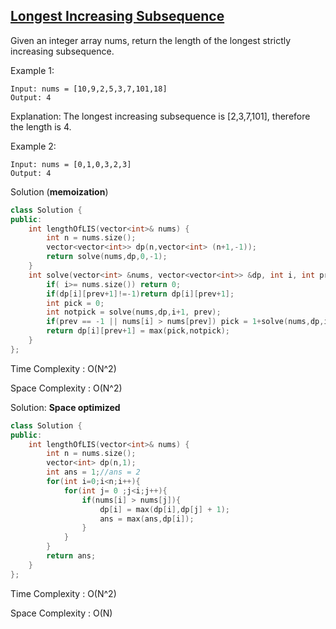 ## [Longest Increasing Subsequence](https://leetcode.com/problems/longest-increasing-subsequence/description/)

Given an integer array nums, return the length of the longest strictly increasing 
subsequence.

Example 1:
```
Input: nums = [10,9,2,5,3,7,101,18]
Output: 4
```
Explanation: The longest increasing subsequence is [2,3,7,101], therefore the length is 4.

Example 2:
```
Input: nums = [0,1,0,3,2,3]
Output: 4
```
Solution (**memoization**)
```cpp
class Solution {
public:
    int lengthOfLIS(vector<int>& nums) {
        int n = nums.size();
        vector<vector<int>> dp(n,vector<int> (n+1,-1));
        return solve(nums,dp,0,-1);
    }
    int solve(vector<int> &nums, vector<vector<int>> &dp, int i, int prev){
        if( i>= nums.size()) return 0;
        if(dp[i][prev+1]!=-1)return dp[i][prev+1];
        int pick = 0;
        int notpick = solve(nums,dp,i+1, prev);
        if(prev == -1 || nums[i] > nums[prev]) pick = 1+solve(nums,dp,i+1,i);
        return dp[i][prev+1] = max(pick,notpick); 
    }
};
```
Time Complexity : O(N^2)

Space Complexity : O(N^2)

Solution: **Space optimized**
```cpp
class Solution {
public:
    int lengthOfLIS(vector<int>& nums) {
        int n = nums.size();
        vector<int> dp(n,1);
        int ans = 1;//ans = 2
        for(int i=0;i<n;i++){
            for(int j= 0 ;j<i;j++){
                if(nums[i] > nums[j]){
                    dp[i] = max(dp[i],dp[j] + 1);
                    ans = max(ans,dp[i]);
                }
            }
        }
        return ans;
    }
};
```
Time Complexity : O(N^2)

Space Complexity : O(N)


